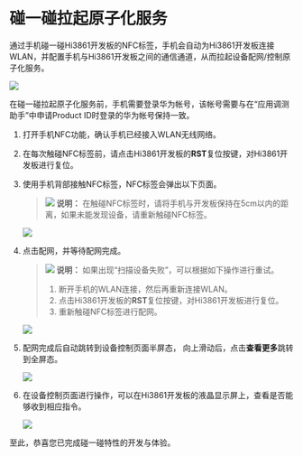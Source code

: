 # 碰一碰拉起原子化服务<a name="ZH-CN_TOPIC_0000001213714629"></a>

通过手机碰一碰Hi3861开发板的NFC标签，手机会自动为Hi3861开发板连接WLAN，并配置手机与Hi3861开发板之间的通信通道，从而拉起设备配网/控制原子化服务。

![](figures/launch-atomic-service-procedure.png)

在碰一碰拉起原子化服务前，手机需要登录华为帐号，该帐号需要与在“应用调测助手”中申请Product ID时登录的华为帐号保持一致。

1.  打开手机NFC功能，确认手机已经接入WLAN无线网络。
2.  在每次触碰NFC标签前，请点击Hi3861开发板的**RST**复位按键，对Hi3861开发板进行复位。
3.  使用手机背部接触NFC标签，NFC标签会弹出以下页面。

    >![](../public_sys-resources/icon-note.gif) **说明：** 
    >在触碰NFC标签时，请将手机与开发板保持在5cm以内的距离，如果未能发现设备，请重新触碰NFC标签。

    ![](figures/network-configuration-8.png)

4.  点击配网，并等待配网完成。

    >![](../public_sys-resources/icon-note.gif) **说明：** 
    >如果出现“扫描设备失败”，可以根据如下操作进行重试。
    >1.  断开手机的WLAN连接，然后再重新连接WLAN。
    >2.  点击Hi3861开发板的**RST**复位按键，对Hi3861开发板进行复位。
    >3.  重新触碰NFC标签进行配网。

    ![](figures/link-device.png)

5.  配网完成后自动跳转到设备控制页面半屏态， 向上滑动后，点击**查看更多**跳转到全屏态。

    ![](figures/control.png)

6.  在设备控制页面进行操作，可以在Hi3861开发板的液晶显示屏上，查看是否能够收到相应指令。

    ![](figures/control-more.png)


至此，恭喜您已完成碰一碰特性的开发与体验。

